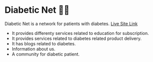# Diabetic Net 👨‍⚕️

Diabetic Net is a network for patients with diabetes. [Live Site Link](https://diabeticnet.netlify.app/)

* It provides differenty services related to education for subscription.
* It provides services related to diabetes related product delivery.
* It has blogs related to diabetes.
* Information about us.
* A community for diabetic patient.
